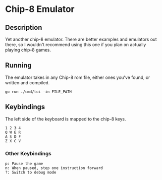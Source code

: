 # Chip-8 Emulator

## Description

Yet another chip-8 emulator. There are better examples and emulators out there,
so I wouldn't recommend using this one if you plan on actually playing chip-8 games.

## Running

The emulator takes in any Chip-8 rom file, either ones you've found, or written and compiled.  

`go run ./cmd/tui -in FILE_PATH`  

## Keybindings

The left side of the keyboard is mapped to the chip-8 keys.  

```
1 2 3 4
Q W E R
A S D F
Z X C V
```

### Other Keybindings

`p: Pause the game`  
`n: When paused, step one instruction forward`  
`?: Switch to debug mode`  
